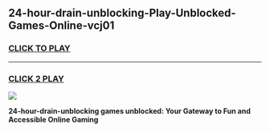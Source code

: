 
## 24-hour-drain-unblocking-Play-Unblocked-Games-Online-vcj01
<h3>
<a href="https://premium76.site?title=24-hour-drain-unblocking&ref=25A">CLICK TO PLAY</a></h3>
<hr>

<h3>
<a href="https://premium76.site?title=24-hour-drain-unblocking&ref=25A">CLICK 2 PLAY</a>
  
</h3>

<a href="https://premium76.site?title=24-hour-drain-unblocking&ref=25A"><img src="https://clearcache.store/games.png"></a>


**24-hour-drain-unblocking games unblocked: Your Gateway to Fun and Accessible Online Gaming**
